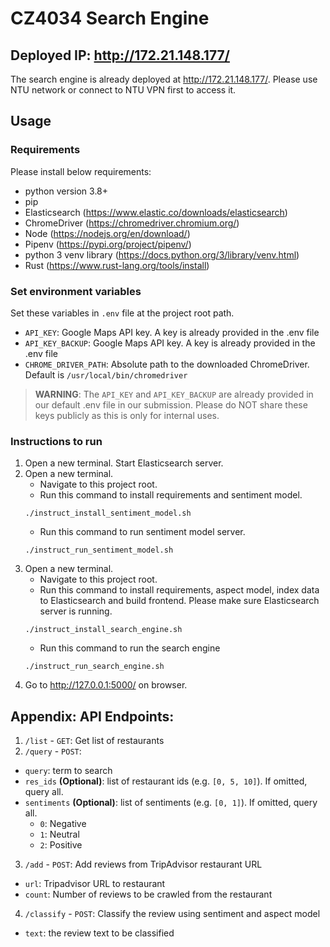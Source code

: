 # CZ4034 Search Engine

## Deployed IP: <http://172.21.148.177/>

The search engine is already deployed at <http://172.21.148.177/>. Please
use NTU network or connect to NTU VPN first to access it.

## Usage

### Requirements
Please install below requirements:
- python version 3.8+
- pip
- Elasticsearch (<https://www.elastic.co/downloads/elasticsearch>)
- ChromeDriver (<https://chromedriver.chromium.org/>)
- Node (<https://nodejs.org/en/download/>)
- Pipenv (<https://pypi.org/project/pipenv/>)
- python 3 venv library (<https://docs.python.org/3/library/venv.html>)
- Rust (<https://www.rust-lang.org/tools/install>)

### Set environment variables
Set these variables in `.env` file at the project root path.
- `API_KEY`: Google Maps API key. A key is already provided in the .env file
- `API_KEY_BACKUP`: Google Maps API key. A key is already provided in the .env file
- `CHROME_DRIVER_PATH`: Absolute path to the downloaded ChromeDriver. Default is `/usr/local/bin/chromedriver`

> **WARNING**: The `API_KEY` and `API_KEY_BACKUP` are already provided in our
> default .env file in our submission. Please do NOT share these keys publicly 
> as this is only for internal uses.

### Instructions to run

1. Open a new terminal. Start Elasticsearch server.
2. Open a new terminal.
   - Navigate to this project root.
   - Run this command to install requirements and sentiment model.
    ```shell
   ./instruct_install_sentiment_model.sh
   ```
   - Run this command to run sentiment model server.
   ```shell
   ./instruct_run_sentiment_model.sh
   ```
3. Open a new terminal.
   - Navigate to this project root.
   - Run this command to install requirements, aspect model, index data to 
     Elasticsearch and build frontend. Please make sure Elasticsearch server is
     running.
   ```shell
   ./instruct_install_search_engine.sh
   ```
   - Run this command to run the search engine
   ```shell
   ./instruct_run_search_engine.sh
   ```
4. Go to <http://127.0.0.1:5000/> on browser.

## Appendix: API Endpoints:
1. `/list` - `GET`: Get list of restaurants
2. `/query` - `POST`:
- `query`: term to search
- `res_ids` **(Optional)**: list of restaurant ids (e.g. `[0, 5, 10]`). If 
  omitted, query all.
- `sentiments` **(Optional)**: list of sentiments (e.g. `[0, 1]`). If omitted, 
  query all.
    - `0`: Negative
    - `1`: Neutral
    - `2`: Positive
3. `/add` - `POST`: Add reviews from TripAdvisor restaurant URL
- `url`: Tripadvisor URL to restaurant
- `count`: Number of reviews to be crawled from the restaurant
4. `/classify` - `POST`: Classify the review using sentiment and aspect model
- `text`: the review text to be classified